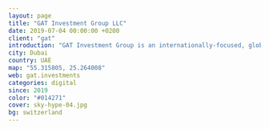 ```yaml
---
layout: page
title: "GAT Investment Group LLC"
date: 2019-07-04 00:00:00 +0200
client: "gat"
introduction: "GAT Investment Group is an internationally-focused, globally-aware trade, investment, and advisory company, with offices in Dubai, Germany and Luxembourg."
city: Dubai
country: UAE
map: "55.315805, 25.264008"
web: gat.investments
categories: digital
since: 2019
color: "#014271"
cover: sky-hype-04.jpg
bg: switzerland
---
```

